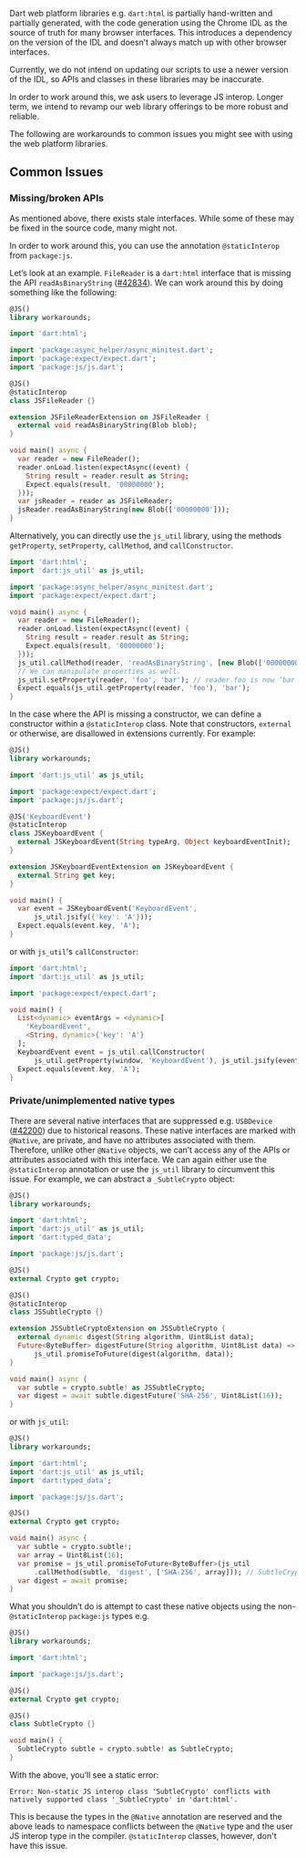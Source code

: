 Dart web platform libraries e.g. `dart:html` is partially hand-written and
partially generated, with the code generation using the Chrome IDL as the source
of truth for many browser interfaces. This introduces a dependency on the
version of the IDL and doesn’t always match up with other browser interfaces.

Currently, we do not intend on updating our scripts to use a newer version of
the IDL, so APIs and classes in these libraries may be inaccurate.

In order to work around this, we ask users to leverage JS interop. Longer term,
we intend to revamp our web library offerings to be more robust and reliable.

The following are workarounds to common issues you might see with using the web
platform libraries.

## Common Issues

### Missing/broken APIs

As mentioned above, there exists stale interfaces. While some of these may be
fixed in the source code, many might not.

In order to work around this, you can use the annotation `@staticInterop` from
`package:js`.

Let’s look at an example. `FileReader` is a `dart:html` interface that is
missing the API `readAsBinaryString` ([#42834][]). We can work around this by
doing something like the following:

```dart
@JS()
library workarounds;

import 'dart:html';

import 'package:async_helper/async_minitest.dart';
import 'package:expect/expect.dart';
import 'package:js/js.dart';

@JS()
@staticInterop
class JSFileReader {}

extension JSFileReaderExtension on JSFileReader {
  external void readAsBinaryString(Blob blob);
}

void main() async {
  var reader = new FileReader();
  reader.onLoad.listen(expectAsync((event) {
    String result = reader.result as String;
    Expect.equals(result, '00000000');
  }));
  var jsReader = reader as JSFileReader;
  jsReader.readAsBinaryString(new Blob(['00000000']));
}
```

Alternatively, you can directly use the `js_util` library, using the methods
`getProperty`, `setProperty`, `callMethod`, and `callConstructor`.

```dart
import 'dart:html';
import 'dart:js_util' as js_util;

import 'package:async_helper/async_minitest.dart';
import 'package:expect/expect.dart';

void main() async {
  var reader = new FileReader();
  reader.onLoad.listen(expectAsync((event) {
    String result = reader.result as String;
    Expect.equals(result, '00000000');
  }));
  js_util.callMethod(reader, 'readAsBinaryString', [new Blob(['00000000'])]);
  // We can manipulate properties as well.
  js_util.setProperty(reader, 'foo', 'bar'); // reader.foo is now ‘bar’
  Expect.equals(js_util.getProperty(reader, 'foo'), 'bar');
}
```

In the case where the API is missing a constructor, we can define a constructor
within a `@staticInterop` class. Note that constructors, `external` or
otherwise, are disallowed in extensions currently. For example:

```dart
@JS()
library workarounds;

import 'dart:js_util' as js_util;

import 'package:expect/expect.dart';
import 'package:js/js.dart';

@JS('KeyboardEvent')
@staticInterop
class JSKeyboardEvent {
  external JSKeyboardEvent(String typeArg, Object keyboardEventInit);
}

extension JSKeyboardEventExtension on JSKeyboardEvent {
  external String get key;
}

void main() {
  var event = JSKeyboardEvent('KeyboardEvent',
      js_util.jsify({'key': 'A'}));
  Expect.equals(event.key, 'A');
}
```

or with `js_util`'s `callConstructor`:

```dart
import 'dart:html';
import 'dart:js_util' as js_util;

import 'package:expect/expect.dart';

void main() {
  List<dynamic> eventArgs = <dynamic>[
    'KeyboardEvent',
    <String, dynamic>{'key': 'A'}
  ];
  KeyboardEvent event = js_util.callConstructor(
      js_util.getProperty(window, 'KeyboardEvent'), js_util.jsify(eventArgs));
  Expect.equals(event.key, 'A');
}
```

### Private/unimplemented native types

There are several native interfaces that are suppressed e.g.
`USBDevice` ([#42200][]) due to historical reasons. These native interfaces are
marked with `@Native`, are private, and have no attributes associated with them.
Therefore, unlike other `@Native` objects, we can’t access any of the APIs or
attributes associated with this interface. We can again either use the
`@staticInterop` annotation or use the `js_util` library to circumvent this
issue. For example, we can abstract a `_SubtleCrypto` object:

```dart
@JS()
library workarounds;

import 'dart:html';
import 'dart:js_util' as js_util;
import 'dart:typed_data';

import 'package:js/js.dart';

@JS()
external Crypto get crypto;

@JS()
@staticInterop
class JSSubtleCrypto {}

extension JSSubtleCryptoExtension on JSSubtleCrypto {
  external dynamic digest(String algorithm, Uint8List data);
  Future<ByteBuffer> digestFuture(String algorithm, Uint8List data) =>
      js_util.promiseToFuture(digest(algorithm, data));
}

void main() async {
  var subtle = crypto.subtle! as JSSubtleCrypto;
  var digest = await subtle.digestFuture('SHA-256', Uint8List(16));
}
```

or with `js_util`:

```dart
@JS()
library workarounds;

import 'dart:html';
import 'dart:js_util' as js_util;
import 'dart:typed_data';

import 'package:js/js.dart';

@JS()
external Crypto get crypto;

void main() async {
  var subtle = crypto.subtle!;
  var array = Uint8List(16);
  var promise = js_util.promiseToFuture<ByteBuffer>(js_util
      .callMethod(subtle, 'digest', ['SHA-256', array])); // SubtleCrypto.digest
  var digest = await promise;
}
```

What you shouldn’t do is attempt to cast these native objects using the
non-`@staticInterop` `package:js` types e.g.

```dart
@JS()
library workarounds;

import 'dart:html';

import 'package:js/js.dart';

@JS()
external Crypto get crypto;

@JS()
class SubtleCrypto {}

void main() {
  SubtleCrypto subtle = crypto.subtle! as SubtleCrypto;
}
```

With the above, you’ll see a static error:

`Error: Non-static JS interop class 'SubtleCrypto' conflicts with natively supported class '_SubtleCrypto' in 'dart:html'.`

This is because the types in the `@Native` annotation are reserved and the above
leads to namespace conflicts between the `@Native` type and the user JS interop
type in the compiler. `@staticInterop` classes, however, don't have this issue.

[#42834]: https://github.com/dart-lang/sdk/issues/42834
[#42200]: https://github.com/dart-lang/sdk/issues/42200
